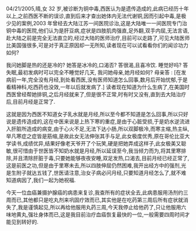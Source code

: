 04/21/2005,晴,女 32 岁,被诊断为铜中毒,西医认为是遗传造成的,此病已经历十年以上,之前西医不断的误诊,直到后来才查出她体内无法代谢铜,因而引起中毒,是极少见的案例,2003 年曾经去大陆江苏一间医院诊治,这是大陆唯一一间医院专门治铜中毒的医院,他们认为是肝豆病,症状是四肢肌肉强直,足外翻,双手内屈,无法言语,赴大陆之前是完全无法直立的,经过大陆的医师治疗,目前可以走路了,可见大陆医师比美国强很多,可是对于真正原因却一无所知,读者现在可以试看看你们的闻诊功力如何?

我问她脚是热的还是冷的? 她答是冰冷的,口渴否? 答很渴,且喜冷饮. 睡觉好吗? 答失眠,最初发病时可以完全不睡觉好几天, 我问她母亲,她月经如何? 母亲答 : [在发病前一年,完全没有月经,到处看西医,没有医师知道怎么回事,数月后开始忧郁,于是看精神科,吃西药也没效,一年以后就发病了.] 读者现在知道为什么生病了,在美国时西医曾经帮她排铜,之后月经就来了,但是很不正常,时有时又没有,直到去大陆治疗后,目前月经是正常了.

这就是因为西医不知道女子乳水就是月经,所以至今都不知道是怎么回事,所以只好说是遗传造成的,这在中医来说是上热下寒的重症,是由于心脏受损,于是奶水逆流进入肝脏所造成的病变,由于心火不足,无法下达小肠,所以双脚极冷,而寒主缩,热主纵,举凡寒症之症皆是筋缩,是故此女无法伸张其手与足,此女极度优秀,原在哥伦比亚大学读书,成绩优异,结果好像老天爷开了个玩笑,硬是把她弄成这样子,此女极美又聪敏,很可惜由于世医皆不知奶水就是月经,所以延误至今,我当倾力而为,将其里寒排除,并且清除肝脏于毒,只要她能够夜夜安睡,双足发热,口渴去,目前月经已经正常了,这是前医之功,但是由于里寒未去,所以四肢伸屈仍然困难,我开出经方中的强剂,光是生附子就达五钱了,世医请注意,治女子病必问月经,只要知道月经怎么了,就不难知道病因了,我们一起为她祝福.

今天一位血癌兼摄护腺癌的病患来复诊,我查所有的症状全去,此病患服用汤剂约三周而已,其他都只是吃丸剂来巩固疗效而已,其实他是在吃药第三周后所有症状就消失了,我是谨慎起见,所以再给他服用丸药三周,今天我停止给他药了,只让他服用六味地黄丸,强壮身体而已,这是我目前治疗血癌恢复最快的一位,一般需要四周时间才能见到转好的.
